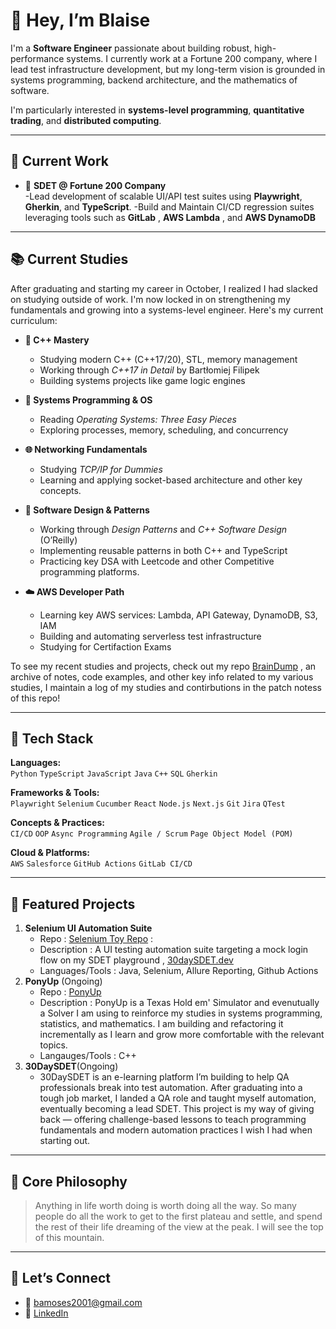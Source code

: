 # 👋 Hey, I’m Blaise

I'm a **Software Engineer** passionate about building robust, high-performance systems. I currently work at a Fortune 200 company, where I lead test infrastructure development,  but my long-term vision is grounded in systems programming, backend architecture, and the mathematics of software.

I'm particularly interested in **systems-level programming**, **quantitative trading**, and **distributed computing**.

---

## 💼 Current Work

- 🏦 **SDET @ Fortune 200 Company**  
  -Lead development of scalable UI/API test suites using **Playwright**, **Gherkin**, and **TypeScript**.
  -Build and Maintain CI/CD regression suites leveraging tools such as **GitLab** , **AWS Lambda** , and **AWS DynamoDB**
  
---

## 📚 Current Studies

After graduating and starting my career in October, I realized I had slacked on studying outside of work. I'm now locked in on strengthening my fundamentals and growing into a systems-level engineer. Here's my current curriculum:

- **📘 C++ Mastery**  
  - Studying modern C++ (C++17/20), STL, memory management  
  - Working through *C++17 in Detail* by Bartłomiej Filipek  
  - Building systems projects like game logic engines

- **🧠 Systems Programming & OS**  
  - Reading *Operating Systems: Three Easy Pieces*  
  - Exploring processes, memory, scheduling, and concurrency

- **🌐 Networking Fundamentals**  
  - Studying *TCP/IP for Dummies*  
  - Learning and applying socket-based architecture and other key concepts.

- **🧱 Software Design & Patterns**  
  - Working through *Design Patterns* and *C++ Software Design* (O’Reilly)  
  - Implementing reusable patterns in both C++ and TypeScript
  - Practicing key DSA with Leetcode and other Competitive programming platforms. 

- **☁️ AWS Developer Path**  
  - Learning key AWS services: Lambda, API Gateway, DynamoDB, S3, IAM  
  - Building and automating serverless test infrastructure
  - Studying for Certifaction Exams
 
To see my recent studies and projects, check out my repo [BrainDump](https://github.com/BlaiseMoses01/BrainDump) , an archive of notes, code examples,  and other key info related to my various studies, I maintain a log of my studies and contirbutions in the patch notess of this repo!

---

## 🧰 Tech Stack

**Languages:**  
`Python` `TypeScript` `JavaScript` `Java` `C++` `SQL` `Gherkin`

**Frameworks & Tools:**  
`Playwright` `Selenium` `Cucumber` `React` `Node.js` `Next.js` `Git` `Jira` `QTest`

**Concepts & Practices:**  
`CI/CD` `OOP` `Async Programming` `Agile / Scrum` `Page Object Model (POM)`

**Cloud & Platforms:**  
`AWS` `Salesforce` `GitHub Actions` `GitLab CI/CD`

---

## 📂 Featured Projects
1. **Selenium UI Automation Suite**
   - Repo : [Selenium Toy Repo](https://github.com/BlaiseMoses01/Selenium_Appium_Example) :
   - Description : A UI testing automation suite targeting a mock login flow on my SDET playground , [30daySDET.dev]()
   - Languages/Tools : Java, Selenium, Allure Reporting, Github Actions
2. **PonyUp** (Ongoing)
   - Repo : [PonyUp]()
   - Description : PonyUp is a Texas Hold em' Simulator and evenutually a Solver I am using to reinforce my studies in systems programming, statistics, and mathematics. I am building and refactoring it incrementally as I learn and grow more comfortable with the relevant topics.
   - Langauges/Tools : C++
3. **30DaySDET**(Ongoing)
   - 30DaySDET is an e-learning platform I’m building to help QA professionals break into test automation. After graduating into a tough job market, I landed a QA role and taught myself automation, eventually becoming a lead SDET. This project is my way of giving back — offering challenge-based lessons to teach programming fundamentals and       modern automation practices I wish I had when starting out.
---

## 💭 Core Philosophy

> Anything in life worth doing is worth doing all the way. So many people do all the work to get to the first plateau and settle, and spend the rest of their life dreaming of the view at the peak. I will see the top of this mountain.

---

## 🔗 Let’s Connect

- 📧 [bamoses2001@gmail.com](mailto:bamoses2001@gmail.com)
- 💼 [LinkedIn](https://www.linkedin.com/in/blaise-moses)
